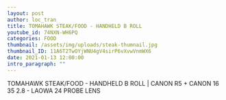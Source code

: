 ```yaml
---
layout: post
author: loc_tran
title: TOMAHAWK STEAK/FOOD - HANDHELD B ROLL
youtube_id: 74NXN-WH6PQ
categories: FOOD
thumbnail: /assets/img/uploads/steak-thumnail.jpg
thumbnail_ID: 11A6T2TwOYjWNU4gV4sirP6vXvwVnmWX6
date: 2021-01-13 12:00:00
intro_paragraph: ""
---
```

TOMAHAWK STEAK/FOOD - HANDHELD B ROLL | CANON R5 + CANON 16 35 2.8 - LAOWA 24 PROBE LENS

